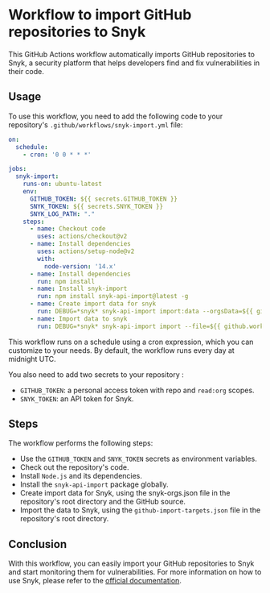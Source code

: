 # Workflow to import GitHub repositories to Snyk
This GitHub Actions workflow automatically imports GitHub repositories to Snyk, a security platform that helps developers find and fix vulnerabilities in their code.

## Usage
To use this workflow, you need to add the following code to your repository's `.github/workflows/snyk-import.yml` file:

```yaml
on:
  schedule:
    - cron: '0 0 * * *'

jobs:
  snyk-import:
    runs-on: ubuntu-latest
    env:
      GITHUB_TOKEN: ${{ secrets.GITHUB_TOKEN }}
      SNYK_TOKEN: ${{ secrets.SNYK_TOKEN }}
      SNYK_LOG_PATH: "."
    steps:
      - name: Checkout code
        uses: actions/checkout@v2
      - name: Install dependencies
        uses: actions/setup-node@v2
        with:
          node-version: '14.x'
      - name: Install dependencies
        run: npm install
      - name: Install snyk-import 
        run: npm install snyk-api-import@latest -g
      - name: Create import data for snyk
        run: DEBUG=*snyk* snyk-api-import import:data --orgsData=${{ github.workspace }}/snyk-orgs.json --source=github
      - name: Import data to snyk
        run: DEBUG=*snyk* snyk-api-import import --file=${{ github.workspace }}/github-import-targets.json 

```

This workflow runs on a schedule using a cron expression, which you can customize to your needs. By default, the workflow runs every day at midnight UTC.


You also need to add two secrets to your repository : 

- `GITHUB_TOKEN`: a personal access token with repo and `read:org` scopes.
- `SNYK_TOKEN`: an API token for Snyk.

## Steps
The workflow performs the following steps:

- Use the `GITHUB_TOKEN` and `SNYK_TOKEN` secrets as environment variables.
- Check out the repository's code.
- Install `Node.js` and its dependencies.
- Install the `snyk-api-import` package globally.
- Create import data for Snyk, using the snyk-orgs.json file in the repository's root directory and the GitHub source.
- Import the data to Snyk, using the `github-import-targets.json` file in the repository's root directory.

## Conclusion
With this workflow, you can easily import your GitHub repositories to Snyk and start monitoring them for vulnerabilities. For more information on how to use Snyk, please refer to the [official documentation](https://docs.snyk.io/).
